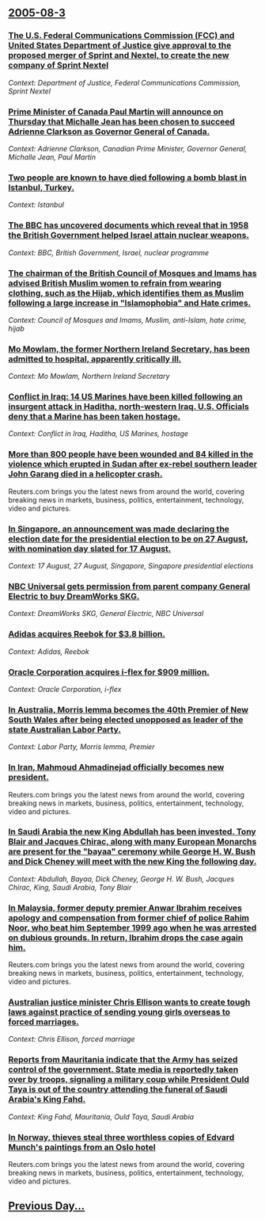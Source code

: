 ## [2005-08-3](/news/2005/08/3/index.md)

### [ The U.S. Federal Communications Commission (FCC) and United States Department of Justice give approval to the proposed merger of Sprint and Nextel, to create the new company of Sprint Nextel](/news/2005/08/3/the-u-s-federal-communications-commission-fcc-and-united-states-department-of-justice-give-approval-to-the-proposed-merger-of-sprint-and.md)
_Context: Department of Justice, Federal Communications Commission, Sprint Nextel_

### [ Prime Minister of Canada Paul Martin will announce on Thursday that Michalle Jean has been chosen to succeed Adrienne Clarkson as Governor General of Canada. ](/news/2005/08/3/prime-minister-of-canada-paul-martin-will-announce-on-thursday-that-michaelle-jean-has-been-chosen-to-succeed-adrienne-clarkson-as-governor.md)
_Context: Adrienne Clarkson, Canadian Prime Minister, Governor General, Michalle Jean, Paul Martin_

### [ Two people are known to have died following a bomb blast in Istanbul, Turkey. ](/news/2005/08/3/two-people-are-known-to-have-died-following-a-bomb-blast-in-istanbul-turkey.md)
_Context: Istanbul_

### [ The BBC has uncovered documents which reveal that in 1958 the British Government helped Israel attain nuclear weapons. ](/news/2005/08/3/the-bbc-has-uncovered-documents-which-reveal-that-in-1958-the-british-government-helped-israel-attain-nuclear-weapons.md)
_Context: BBC, British Government, Israel, nuclear programme_

### [ The chairman of the British Council of Mosques and Imams has advised British Muslim women to refrain from wearing clothing, such as the Hijab, which identifies them as Muslim following a large increase in "Islamophobia" and Hate crimes. ](/news/2005/08/3/the-chairman-of-the-british-council-of-mosques-and-imams-has-advised-british-muslim-women-to-refrain-from-wearing-clothing-such-as-the-hij.md)
_Context: Council of Mosques and Imams, Muslim, anti-Islam, hate crime, hijab_

### [ Mo Mowlam, the former Northern Ireland Secretary, has been admitted to hospital, apparently critically ill. ](/news/2005/08/3/mo-mowlam-the-former-northern-ireland-secretary-has-been-admitted-to-hospital-apparently-critically-ill.md)
_Context: Mo Mowlam, Northern Ireland Secretary_

### [ Conflict in Iraq: 14 US Marines have been killed following an insurgent attack in Haditha, north-western Iraq. U.S. Officials deny that a Marine has been taken hostage. ](/news/2005/08/3/conflict-in-iraq-14-us-marines-have-been-killed-following-an-insurgent-attack-in-haditha-north-western-iraq-u-s-officials-deny-that-a-m.md)
_Context: Conflict in Iraq, Haditha, US Marines, hostage_

### [ More than 800 people have been wounded and 84 killed in the violence which erupted in Sudan after ex-rebel southern leader John Garang died in a helicopter crash. ](/news/2005/08/3/more-than-800-people-have-been-wounded-and-84-killed-in-the-violence-which-erupted-in-sudan-after-ex-rebel-southern-leader-john-garang-died.md)
Reuters.com brings you the latest news from around the world, covering breaking news in markets, business, politics, entertainment, technology, video and pictures.

### [ In Singapore, an announcement was made declaring the election date for the presidential election to be on 27 August, with nomination day slated for 17 August. ](/news/2005/08/3/in-singapore-an-announcement-was-made-declaring-the-election-date-for-the-presidential-election-to-be-on-27-august-with-nomination-day-sl.md)
_Context: 17 August, 27 August, Singapore, Singapore presidential elections_

### [ NBC Universal gets permission from parent company General Electric to buy DreamWorks SKG. ](/news/2005/08/3/nbc-universal-gets-permission-from-parent-company-general-electric-to-buy-dreamworks-skg.md)
_Context: DreamWorks SKG, General Electric, NBC Universal_

### [ Adidas acquires Reebok for $3.8 billion. ](/news/2005/08/3/adidas-acquires-reebok-for-3-8-billion.md)
_Context: Adidas, Reebok_

### [ Oracle Corporation acquires i-flex for $909 million. ](/news/2005/08/3/oracle-corporation-acquires-i-flex-for-909-million.md)
_Context: Oracle Corporation, i-flex_

### [ In Australia, Morris Iemma becomes the 40th Premier of New South Wales after being elected unopposed as leader of the state Australian Labor Party.](/news/2005/08/3/in-australia-morris-iemma-becomes-the-40th-premier-of-new-south-wales-after-being-elected-unopposed-as-leader-of-the-state-australian-labo.md)
_Context: Labor Party, Morris Iemma, Premier_

### [ In Iran, Mahmoud Ahmadinejad officially becomes new president. ](/news/2005/08/3/in-iran-mahmoud-ahmadinejad-officially-becomes-new-president.md)
Reuters.com brings you the latest news from around the world, covering breaking news in markets, business, politics, entertainment, technology, video and pictures.

### [ In Saudi Arabia the new King Abdullah has been invested. Tony Blair and Jacques Chirac, along with many European Monarchs are present for the "bayaa" ceremony while George H. W. Bush and Dick Cheney will meet with the new King the following day. ](/news/2005/08/3/in-saudi-arabia-the-new-king-abdullah-has-been-invested-tony-blair-and-jacques-chirac-along-with-many-european-monarchs-are-present-for-t.md)
_Context: Abdullah, Bayaa, Dick Cheney, George H. W. Bush, Jacques Chirac, King, Saudi Arabia, Tony Blair_

### [ In Malaysia, former deputy premier Anwar Ibrahim receives apology and compensation from former chief of police Rahim Noor, who beat him September 1999 ago when he was arrested on dubious grounds. In return, Ibrahim drops the case again him.  ](/news/2005/08/3/in-malaysia-former-deputy-premier-anwar-ibrahim-receives-apology-and-compensation-from-former-chief-of-police-rahim-noor-who-beat-him-sep.md)
Reuters.com brings you the latest news from around the world, covering breaking news in markets, business, politics, entertainment, technology, video and pictures.

### [ Australian justice minister Chris Ellison wants to create tough laws against practice of sending young girls overseas to forced marriages. ](/news/2005/08/3/australian-justice-minister-chris-ellison-wants-to-create-tough-laws-against-practice-of-sending-young-girls-overseas-to-forced-marriages.md)
_Context: Chris Ellison, forced marriage_

### [ Reports from Mauritania indicate that the Army has seized control of the government. State media is reportedly taken over by troops, signaling a military coup while President Ould Taya is out of the country attending the funeral of Saudi Arabia's King Fahd. ](/news/2005/08/3/reports-from-mauritania-indicate-that-the-army-has-seized-control-of-the-government-state-media-is-reportedly-taken-over-by-troops-signal.md)
_Context: King Fahd, Mauritania, Ould Taya, Saudi Arabia_

### [ In Norway, thieves steal three worthless copies of Edvard Munch's paintings from an Oslo hotel ](/news/2005/08/3/in-norway-thieves-steal-three-worthless-copies-of-edvard-munch-s-paintings-from-an-oslo-hotel.md)
Reuters.com brings you the latest news from around the world, covering breaking news in markets, business, politics, entertainment, technology, video and pictures.

## [Previous Day...](/news/2005/08/2/index.md)

